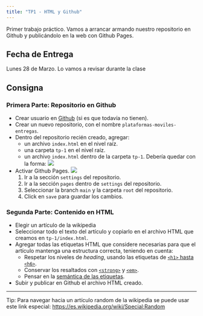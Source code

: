 ```yaml
---
title: "TP1 - HTML y Github"
---
```


Primer trabajo práctico. Vamos a arrancar armando nuestro repositorio en Github y publicándolo en la web con Github Pages.

## Fecha de Entrega

Lunes 28 de Marzo. Lo vamos a revisar durante la clase

<span id="timer"></span>

<script type="text/javascript">
    function updateTimer() {
        const future = new Date('2022-03-28T18:00:00-03:00')
        const now = new Date();
        const elapsed = future - now > 0;
        const diff = Math.abs(future - now);

        const days = Math.floor(diff / (1000 * 60 * 60 * 24));
        const hours = Math.floor(diff / (1000 * 60 * 60));
        const mins = Math.floor(diff / (1000 * 60));
        const secs = Math.floor(diff / 1000);
        
        const d = days;
        const h = hours - days * 24;
        const m = mins - hours * 60;
        const s = secs - mins * 60;

        const message = {
            e: elapsed ? "Faltan" : "Pasó hace",
            d: d > 1 ? `${d} días` : `${d} día`,
            h: h > 1 ? `${h} horas` : `${h} hora`,
            m: m > 1 ? `${m} minutos` : `${m} minuto`,
            s: s > 1 ? `${s} segundos` : `${s} segundo`,
        }            
        document.getElementById("timer").innerText = `${message.e} ${message.d}, ${message.h}, ${message.m} y ${message.s}.`
    }
    updateTimer();
    setInterval('updateTimer()', 1000);
</script>

## Consigna

### Primera Parte: Repositorio en Github

- Crear usuario en [Github](https://github.com) (si es que todavía no tienen).
- Crear un nuevo repositorio, con el nombre `plataformas-moviles-entregas`.
- Dentro del repositorio recién creado, agregar:
    - un archivo `index.html` en el nivel raíz.
    - una carpeta `tp-1` en el nivel raíz.
    - un archivo `index.html` dentro de la carpeta `tp-1`. Debería quedar con la forma: ![](/img/tp-1-repositorio.png)
- Activar Github Pages. ![](/img/tp-1-pages.png)
    1. Ir a la sección `settings` del repositorio.
    2. Ir a la sección `pages` dentro de `settings` del repositorio.
    2. Seleccionar la branch `main` y la carpeta `root` del repositorio.
    2. Click en `save` para guardar los cambios.

### Segunda Parte: Contenido en HTML

- Elegir un artículo de la wikipedia
- Seleccionar todo el texto del artículo y copiarlo en el archivo HTML que creamos en `tp-1/index.html`.
- Agregar todas las etiquetas HTML que considere necesarias para que el artículo mantenga una estructura correcta, teniendo en cuenta: 
    - Respetar los niveles de *heading*, usando las etiquetas de [`<h1>` hasta `<h6>`](https://developer.mozilla.org/es/docs/Web/HTML/Element/Heading_Elements).
    - Conservar los resaltados con [`<strong>`](https://developer.mozilla.org/es/docs/Web/HTML/Element/strong) y [`<em>`](https://developer.mozilla.org/es/docs/Web/HTML/Element/em).
    - Pensar en la [semántica de las etiquetas](https://es.wikipedia.org/wiki/HTML_semántico).
- Subir y publicar en Github el archivo HTML creado.
--- 

Tip: Para navegar hacia un artículo random de la wikipedia se puede usar este link especial: https://es.wikipedia.org/wiki/Special:Random
